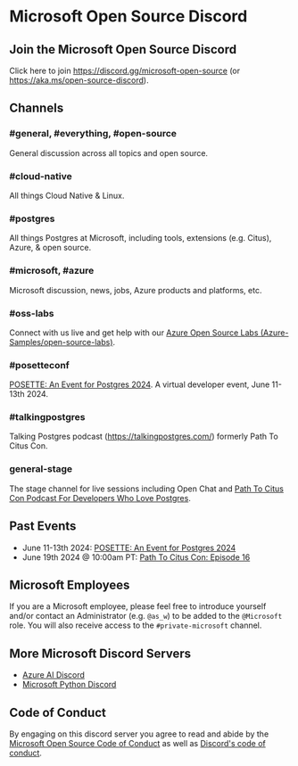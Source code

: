 # Microsoft Open Source Discord

## Join the Microsoft Open Source Discord

Click here to join <https://discord.gg/microsoft-open-source> (or <https://aka.ms/open-source-discord>).

## Channels

### #general, #everything, #open-source

General discussion across all topics and open source.

### #cloud-native

All things Cloud Native & Linux.

### #postgres

All things Postgres at Microsoft, including tools, extensions (e.g. Citus), Azure, & open source.

### #microsoft, #azure

Microsoft discussion, news, jobs, Azure products and platforms, etc.

### #oss-labs

Connect with us live and get help with our [Azure Open Source Labs (Azure-Samples/open-source-labs)](https://aka.ms/oss-labs).

### #posetteconf

[POSETTE: An Event for Postgres 2024](https://aka.ms/posette). A virtual developer event, June 11-13th 2024.

### #talkingpostgres

Talking Postgres podcast (<https://talkingpostgres.com/>) formerly Path To Citus Con.

### general-stage

The stage channel for live sessions including Open Chat and [Path To Citus Con Podcast For Developers Who Love Postgres](https://aka.ms/pathtocituscon).

## Past Events

- June 11-13th 2024: [POSETTE: An Event for Postgres 2024](https://aka.ms/posette)
- June 19th 2024 @ 10:00am PT: [Path To Citus Con: Episode 16](https://aka.ms/pathtocituscon)

## Microsoft Employees

If you are a Microsoft employee, please feel free to introduce yourself and/or contact an Administrator (e.g. `@as_w`) to be added to the `@Microsoft` role. You will also receive access to the `#private-microsoft` channel.

## More Microsoft Discord Servers

- [Azure AI Discord](https://discord.gg/yrTeVQwpWm)
- [Microsoft Python Discord](https://aka.ms/python-discord)

## Code of Conduct

By engaging on this discord server you agree to read and abide by the [Microsoft Open Source Code of Conduct](https://opensource.microsoft.com/codeofconduct/) as well as [Discord's code of conduct](https://discord.com/terms).
